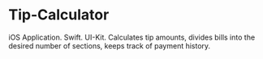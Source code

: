 # Tip-Calculator

iOS Application. Swift. UI-Kit. Calculates tip amounts, divides bills into the desired number of sections, keeps track of payment history.
